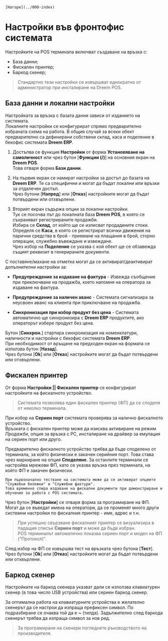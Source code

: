 ```{only} html
[Нагоре](../000-index)
```

# **Настройки във фронтофис системата**

Настройките на POS терминала включват създаване на връзка с:  

 - База данни;  
 - Фискален принтер;  
 - Баркод скенер;  

> Стандартно тези настройки се извършват еднократно от администратор при инсталиране на Dreem POS.

## **База данни и локални настройки**

Настройката за връзка с базата данни зависи от изданието на системата.  
Локалните настройки се конфигурират спрямо предварително избраната схема на работа. В общия случай за всеки обект предварително са дефинирани собствени склад, каса и поделение в бекофис системата **Dreem ERP**.  

1) Достъпва се функция **Настройки** от форма **Установяване на самоличност** или чрез бутон [**Функции (/)**] на основния екран на **Dreem POS**.  
Това отваря форма **Бази данни**.  

2) На първия екран се намират настройки за достъп до базата на **Dreem ERP**. Те са специфични и могат да бъдат локални или връзки за отдалечен достъп.  
Чрез бутони [**Напред**] или [**Отказ**] настройките могат да бъдат потвърдени или отхвърлени.  

3) Вторият екран съдържа опции за локални настройки.  
Тук се посочва път до локалната база **Dreem POS**, в която се съхраняват регистрираните продажби.  
Избира се **Склад**, от който ще се изписват продадените стоки.  
Определя се **Каса**, в която се регистрират всички движения на парични средства в брой - приемане на плащания в брой, сторно операции, служебно въвеждане и извеждане.  
Чрез избор на **Поделение** се указва с кой обект ще се обзавежда същият реквизит в генерираните документи.  

С поставяне/махане на отметка могат да се активират/деактивират допълнителни настройки за:  
   - **Предупреждение за издаване на фактура** - Извежда съобщение при приключване на продажба, което напомня на оператора за издаване на фактура.  

   - **Предупреждение за наличен аванс** - Системата сигнализира за неусвоен аванс на клиента при приключване на продажба.

   - **Синхронизация при избор продукт без цена** - Системата автоматично ще синхронизира с **Dreem ERP** продуктите, ако операторът избере продукт без цена.   

Бутон [**Синхрон.**] стартира синхронизация на номенклатури, наличности и настройки с бекофис системата **Dreem ERP**.  
При необходимост от връщане на предходен екран на формата се използва бутон [**Назад**].  
Чрез бутони [**Ok**] или [**Отказ**] настройките могат да бъдат потвърдени или отхвърлени.  

## **Фискален принтер**

От форма **Настройки || Фискален принтер** се конфигурират настройките на фискалното устройство.    

> Системата позволява един фискален принтер (ФП) да се споделя от няколко терминала.  

При избор на **Сериен порт** системата проверява за налично фискалното устройство.  
Връзката с фискален принтер може да изисква активиране на режим *Продажби*, опция за връзка с PC, инсталиране на драйвер за емулация на сериен порт или друго.  

Предварително фискалното устройство трябва да бъде споделено от терминала, за който физически е закачен серийния порт. Това става чрез маркиране на опция **Споделяне**. За останлите терминали се настройва мрежови ФП, като се указва връзка през терминала, на който ФП е закачен физически.

```{tip}
При първоначално тестване на системата може да се активират опциите "Служебни бележки" и "Служебни фактури".  
Това временно спира издаване на фискални документи при демонстриране и обучение за работа с POS системата.  
```

Чрез бутон [**Настройки**] се отваря форма за програмиране на ФП. Могат да се въведат имена на оператори, да се променят много други системни настройки по фискалния принтер - име, адрес и т.н.

> При успешно свързване фискалният принтер се визуализира в падащия списък **Сериен порт** и може да бъде избран.  
POS терминалът автоматично показва сериен порт и модел на ФП ("Протокол)".  

След избор на ФП се извършва тест на връзката чрез бутона [**Тест**].  
Чрез бутони [**Ok**] или [**Отказ**] настройките могат да бъдат потвърдени или отхвърлени.  

## **Баркод скенер**

Настройките на баркод скенера указват дали се използва клавиатурен скенер (в това число USB устройства) или сериен баркод скенер.  

За оптимална работа на клавиатурните устройства е желателно скенерът да се настрои да изпраща префиксен символ. По подразбиране се очаква той да е **~** (тилда). Задължително след баркода скенерът трябва да изпраща символ за нов ред.  

> За програмиране на скенери погледнете ръководството на производителя.   

